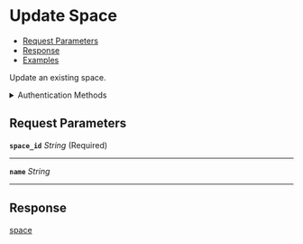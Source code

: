 # Update Space

- [Request Parameters](./#request-parameters)
- [Response](./#response)
- [Examples](./#examples)

Update an existing space.


<details>

<summary>Authentication Methods</summary>

- API key
- Personal access token
  <br>Must also include the `seam-workspace` header in the request.

To learn more, see [Authentication](https://docs.seam.co/latest/api/authentication).
</details>

## Request Parameters

**`space_id`** *String* (Required)

---

**`name`** *String*

---


## Response

[space](./)

